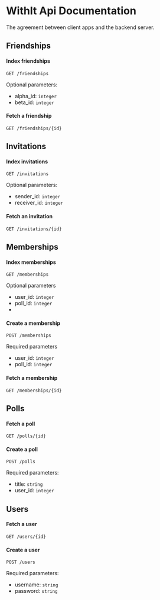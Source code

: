 # WithIt Api Documentation

The agreement between client apps and the backend server.

## Friendships

#### Index friendships

    GET /friendships
    
Optional parameters:

* alpha_id: `integer`
* beta_id: `integer`

#### Fetch a friendship

    GET /friendships/{id}
    
## Invitations

#### Index invitations

    GET /invitations

Optional parameters:

* sender_id: `integer`
* receiver_id: `integer`

#### Fetch an invitation

    GET /invitations/{id}
    
## Memberships

#### Index memberships

    GET /memberships

Optional parameters

* user_id: `integer`
* poll_id: `integer`
* 
#### Create a membership

    POST /memberships

Required parameters

* user_id: `integer`
* poll_id: `integer`

#### Fetch a membership

    GET /memberships/{id}
    
## Polls

#### Fetch a poll

    GET /polls/{id}
    
#### Create a poll

    POST /polls
    
Required parameters:

* title: `string`
* user_id: `integer`

## Users

#### Fetch a user

    GET /users/{id}

#### Create a user

    POST /users
  
Required parameters:

* username: `string`
* password: `string`
